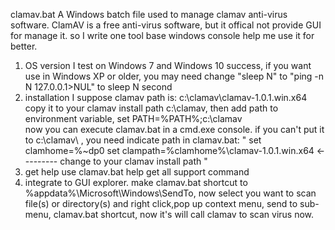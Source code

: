 clamav.bat
A Windows batch file used to manage clamav anti-virus software.
ClamAV is a free anti-virus software, but it offical not provide GUI for manage it. so I write one tool base windows console help me use it for better.

1.  OS version
   I test on Windows 7 and Windows 10 success, if you want use in Windows XP or older, you may need change "sleep N" to "ping -n N 127.0.0.1>NUL" to sleep N second
3. installation
   I suppose clamav path is: c:\clamav\clamav-1.0.1.win.x64\
   copy it to your clamav install path c:\clamav\, then add path to environment variable, set PATH=%PATH%;c:\clamav\
   now you can execute clamav.bat in a cmd.exe console.
   if you can't put it to c:\clamav\ , you need indicate path in clamav.bat:
   "
   set clamhome=%~dp0
   set clampath=%clamhome%\clamav-1.0.1.win.x64   <--------- change to your clamav install path
   "
5. get help
    use clamav.bat help get all support command
6. integrate to GUI explorer.
   make clamav.bat shortcut to %appdata%\Microsoft\Windows\SendTo, now select you want to scan file(s) or directory(s) and right click,pop up context menu, send to sub-menu, clamav.bat shortcut, now it's will call clamav to scan virus now.
   
